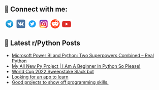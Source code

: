 ## 🔎 Connect with me:
[<img src="https://github.com/bullbesh/bullbesh/blob/main/images/Telegram.png" width="32" height="32" />](https://t.me/bullbesh)
[<img src="https://github.com/bullbesh/bullbesh/blob/main/images/VK.png" width="32" height="32" />](https://vk.com/bullbesh)
[<img src="https://github.com/bullbesh/bullbesh/blob/main/images/Twitter.png" width="32" height="32" />](https://twitter.com/bullbesh1)
[<img src="https://github.com/bullbesh/bullbesh/blob/main/images/Instagram.png" width="32" height="32" />](https://www.instagram.com/bullbesh)
[<img src="https://github.com/bullbesh/bullbesh/blob/main/images/Reddit.png" width="32" height="32" />](https://www.reddit.com/user/bullbesh)
[<img src="https://github.com/bullbesh/bullbesh/blob/main/images/YouTube.png" width="32" height="32" />](https://www.youtube.com/channel/UCtfjRs6uzgq5mfm8S06WTcg)

## 📕 Latest r/Python Posts
<!-- BLOG-POST-LIST:START -->
- [Microsoft Power BI and Python: Two Superpowers Combined – Real Python](https://www.reddit.com/r/Python/comments/z5abul/microsoft_power_bi_and_python_two_superpowers/)
- [My All New Py Project | I Am A Beginner In Python So Please!](https://www.reddit.com/r/Python/comments/z58x4n/my_all_new_py_project_i_am_a_beginner_in_python/)
- [World Cup 2022 Sweepstake Slack bot](https://www.reddit.com/r/Python/comments/z58rzk/world_cup_2022_sweepstake_slack_bot/)
- [Looking for an app to learn](https://www.reddit.com/r/Python/comments/z57pm8/looking_for_an_app_to_learn/)
- [Good projects to show off programming skills.](https://www.reddit.com/r/Python/comments/z55phz/good_projects_to_show_off_programming_skills/)
<!-- BLOG-POST-LIST:END -->
